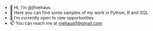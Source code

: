 - 👋 Hi, I’m @jfniehaus
- 👀 Here you can find some samples of my work in Python, R and SQL
- 🌱 I’m currently open to new opportunities
- 📫 You can reach me at niehausjf@gmail.com

<!---
jfniehaus/jfniehaus is a ✨ special ✨ repository because its `README.md` (this file) appears on your GitHub profile.
You can click the Preview link to take a look at your changes.
--->
